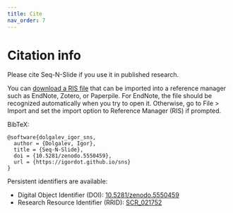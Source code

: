 ```yaml
---
title: Cite
nav_order: 7
---
```


# Citation info

Please cite Seq-N-Slide if you use it in published research.

You can [download a RIS file](CITATION.ris) that can be imported into a reference manager such as EndNote, Zotero, or Paperpile.
For EndNote, the file should be recognized automatically when you try to open it.
Otherwise, go to File > Import and set the import option to Reference Manager (RIS) if prompted.

BibTeX:

```
@software{dolgalev_igor_sns,
  author = {Dolgalev, Igor},
  title = {Seq-N-Slide},
  doi = {10.5281/zenodo.5550459},
  url = {https://igordot.github.io/sns}
}
```

Persistent identifiers are available:

* Digital Object Identifier (DOI): [10.5281/zenodo.5550459](https://doi.org/10.5281/zenodo.5550459)
* Research Resource Identifier (RRID): [SCR_021752](https://scicrunch.org/resolver/RRID:SCR_021752)
